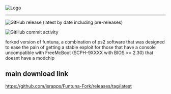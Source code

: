 
![Logo](https://github.com/israpps/Funtuna-Fork/blob/main/logos%20%26%20others/github%20logo.png "Funtuna logo")
***

![GitHub release (latest by date including pre-releases)](https://img.shields.io/github/downloads-pre/israpps/Funtuna-Fork/latest/total?color=%232222ff&label=Bot%20repack%20downloads)

![GitHub commit activity](https://img.shields.io/github/commit-activity/w/israpps/FunTuna-fork?color=%2300aaaa)


forked version of funtuna, a combination of ps2 software that was designed to ease the pain of getting a stable exploit for those that have a console uncompatible with FreeMcBoot (SCPH-9XXXX with BIOS >= 2.30) that doesnt have a modchip




## main download link 

https://github.com/israpps/Funtuna-Fork/releases/tag/latest

